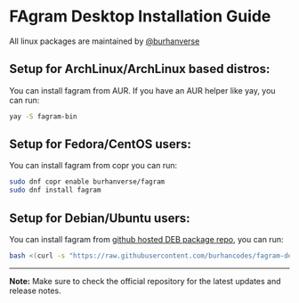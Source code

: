 # FAgram Desktop Installation Guide

All linux packages are maintained by [@burhanverse](https://github.com/burhanverse)

## Setup for ArchLinux/ArchLinux based distros:

You can install fagram from AUR. If you have an AUR helper like yay, you can run:

```bash
yay -S fagram-bin
```

## Setup for Fedora/CentOS users:

You can install fagram from copr you can run:

```bash
sudo dnf copr enable burhanverse/fagram
sudo dnf install fagram
```

## Setup for Debian/Ubuntu users:

You can install fagram from [github hosted DEB package repo](https://github.com/burhancodes/fagram-deb), you can run:

```bash
bash <(curl -s "https://raw.githubusercontent.com/burhancodes/fagram-deb/main/install.sh")
```

---

**Note:** Make sure to check the official repository for the latest updates and release notes.
